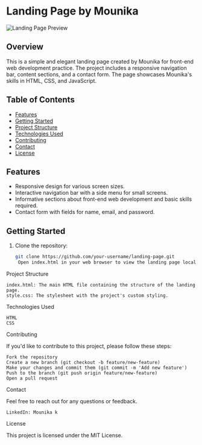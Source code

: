# Landing Page by Mounika

![Landing Page Preview](screenshot.png)

## Overview
This is a simple and elegant landing page created by Mounika for front-end web development practice. The project includes a responsive navigation bar, content sections, and a contact form. The page showcases Mounika's skills in HTML, CSS, and JavaScript.

## Table of Contents
- [Features](#features)
- [Getting Started](#getting-started)
- [Project Structure](#project-structure)
- [Technologies Used](#technologies-used)
- [Contributing](#contributing)
- [Contact](#contact)
- [License](#license)

## Features
- Responsive design for various screen sizes.
- Interactive navigation bar with a side menu for small screens.
- Informative sections about front-end web development and basic skills required.
- Contact form with fields for name, email, and password.

## Getting Started
1. Clone the repository:
   ```bash
   git clone https://github.com/your-username/landing-page.git
    Open index.html in your web browser to view the landing page locally.

Project Structure

    index.html: The main HTML file containing the structure of the landing page.
    style.css: The stylesheet with the project's custom styling.

Technologies Used

    HTML
    CSS

Contributing

If you'd like to contribute to this project, please follow these steps:

    Fork the repository
    Create a new branch (git checkout -b feature/new-feature)
    Make your changes and commit them (git commit -m 'Add new feature')
    Push to the branch (git push origin feature/new-feature)
    Open a pull request

Contact

Feel free to reach out for any questions or feedback.

    LinkedIn: Mounika k

License

This project is licensed under the MIT License.
